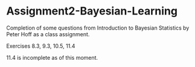 # Assignment2-Bayesian-Learning
Completion of some questions from Introduction to Bayesian Statistics by Peter Hoff as a class assignment.

Exercises 8.3, 9.3, 10.5, 11.4

11.4 is incomplete as of this moment.
